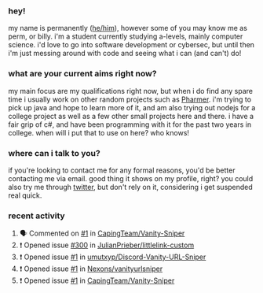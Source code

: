 ### hey!
my name is permanently ([he/him](https://pronoun.is/he)), however some of you may know me as perm, or billy. i'm a student currently studying a-levels, mainly computer science. i'd love to go into software development or cybersec, but until then i'm just messing around with code and seeing what i can (and can't) do!

### what are your current aims right now?
my main focus are my qualifications right now, but when i do find any spare time i usually work on other random projects such as [Pharmer](https://github.com/Permanently/Pharmer). i'm trying to pick up java and hope to learn more of it, and am also trying out nodejs for a college project as well as a few other small projects here and there. i have a fair grip of c#, and have been programming with it for the past two years in college. when will i put that to use on here? who knows!

### where can i talk to you?
if you're looking to contact me for any formal reasons, you'd be better contacting me via email. good thing it shows on my profile, right? you could also try me through [twitter](https://twitter.com/permanentlay), but don't rely on it, considering i get suspended real quick.

### recent activity
<!--START_SECTION:activity-->
1. 🗣 Commented on [#1](https://github.com/CapingTeam/Vanity-Sniper/issues/1) in [CapingTeam/Vanity-Sniper](https://github.com/CapingTeam/Vanity-Sniper)
2. ❗️ Opened issue [#300](https://github.com/JulianPrieber/littlelink-custom/issues/300) in [JulianPrieber/littlelink-custom](https://github.com/JulianPrieber/littlelink-custom)
3. ❗️ Opened issue [#1](https://github.com/umutxyp/Discord-Vanity-URL-Sniper/issues/1) in [umutxyp/Discord-Vanity-URL-Sniper](https://github.com/umutxyp/Discord-Vanity-URL-Sniper)
4. ❗️ Opened issue [#1](https://github.com/Nexons/vanityurlsniper/issues/1) in [Nexons/vanityurlsniper](https://github.com/Nexons/vanityurlsniper)
5. ❗️ Opened issue [#1](https://github.com/CapingTeam/Vanity-Sniper/issues/1) in [CapingTeam/Vanity-Sniper](https://github.com/CapingTeam/Vanity-Sniper)
<!--END_SECTION:activity-->
